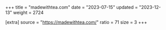 +++
title = "madewithtea.com"
date = "2023-07-15"
updated = "2023-12-13"
weight = 2724

[extra]
source = "https://madewithtea.com/"
ratio = 71
size = 3
+++
